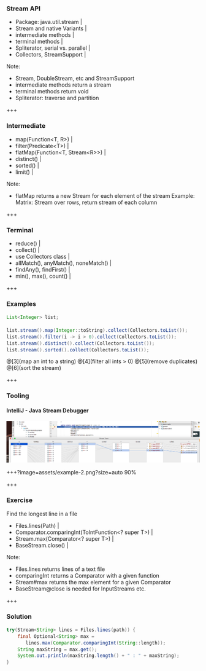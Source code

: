 ### Stream API

- Package: java.util.stream |
- Stream and native Variants |
- intermediate methods |
- terminal methods |
- Spliterator, serial vs. parallel |
- Collectors, StreamSupport |

Note:
- Stream, DoubleStream, etc and StreamSupport
- intermediate methods return a stream
- terminal methods return void
- Spliterator: traverse and partition

+++

### Intermediate 

- map(Function&lt;T, R>) |
- filter(Predicate&lt;T>) |
- flatMap(Function&lt;T, Stream&lt;R>>) |
- distinct() |
- sorted() |
- limit() |

Note:
- flatMap returns a new Stream for each element of the stream
  Example: Matrix: Stream over rows, return stream of each column

+++

### Terminal

- reduce() |
- collect() |
- use Collectors class |
- allMatch(), anyMatch(), noneMatch() |
- findAny(), findFirst() |
- min(), max(), count() |

+++

### Examples

```java
List<Integer> list;

list.stream().map(Integer::toString).collect(Collectors.toList());
list.stream().filter(i -> i > 0).collect(Collectors.toList());
list.stream().distinct().collect(Collectors.toList());
list.stream().sorted().collect(Collectors.toList());
```
@[3](map an int to a string)
@[4](filter all ints > 0)
@[5](remove duplicates)
@[6](sort the stream)

+++

### Tooling

#### IntelliJ - Java Stream Debugger

![Logo](assets/example-1.png)

+++?image=assets/example-2.png?size=auto 90%


+++
### Exercise

Find the longest line in a file

- Files.lines(Path) |
- Comparator.comparingInt(ToIntFunction<? super T>) |
- Stream.max(Comparator<? super T>) |
- BaseStream.close() |

Note:
- Files.lines returns lines of a text file
- comparingInt returns a Comparator with a given function
- Stream#max returns the max element for a given Comparator
- BaseStream@close is needed for InputStreams etc.

+++

### Solution

```java
try(Stream<String> lines = Files.lines(path)) {
    final Optional<String> max = 
       lines.max(Comparator.comparingInt(String::length));
    String maxString = max.get();
    System.out.println(maxString.length() + " : " + maxString);
}
```
